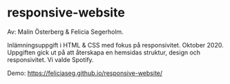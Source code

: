 # responsive-website

Av: Malin Österberg & Felicia Segerholm. 


Inlämningsuppgift i HTML & CSS med fokus på responsivitet. Oktober 2020.
Uppgiften gick ut på att återskapa en hemsidas struktur, design och responsivitet. Vi valde Spotify. 


Demo: https://feliciaseg.github.io/responsive-website/
